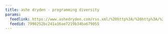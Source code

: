 ```yaml
---
title: ashe dryden - programming diversity
params:
  feedlink: https://www.ashedryden.com/rss.xml/%20http%3A/%20http%3A/%20http%3A
  feedid: 7998252bc241a16ae7219b34ba679055
---
```

